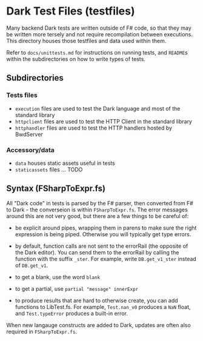 # Dark Test Files (testfiles)

Many backend Dark tests are written outside of F# code, so that they may be
written more tersely and not require recompilation between executions. This
directory houses those testfiles and data used within them.

Refer to `docs/unittests.md` for instructions on running tests, and `README`s
within the subdirectories on how to write types of tests.

## Subdirectories

### Tests files

- `execution` files are used to test the Dark language and most of the standard library
- `httpclient` files are used to test the HTTP Client in the standard library
- `httphandler` files are used to test the HTTP handlers hosted by BwdServer

### Accessory/data

- `data` houses static assets useful in tests
- `staticassets` files ... TODO

## Syntax (FSharpToExpr.fs)

All "Dark code" in tests is parsed by the F# parser, then converted from F# to
Dark - the converseion is within `FSharpToExpr.fs`. The error messages around
this are not very good, but there are a few things to be careful of:

- be explicit around pipes, wrapping them in parens to make sure the right
  expression is being piped. Otherwise you will typically get type errors.

- by default, function calls are not sent to the errorRail (the opposite of the
  Dark editor). You can send them to the errorRail by calling the function with
  the suffix `_ster`. For example, write `DB.get_v1_ster` instead of
  `DB.get_v1`.

- to get a blank, use the word `blank`

- to get a partial, use `partial "message" innerExpr`

- to produce results that are hard to otherwise create, you can add functions
  to LibTest.fs. For example, `Test.nan_v0` produces a `NaN` float, and
  `Test.typeError` produces a built-in error.

When new langauge constructs are added to Dark, updates are often also required
in `FSharpToExpr.fs`.